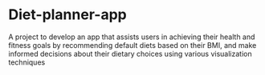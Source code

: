 # Diet-planner-app
A project to develop an app that assists users in achieving their health and fitness goals by recommending default diets based on their BMI, and make informed decisions about their dietary choices using various visualization techniques
